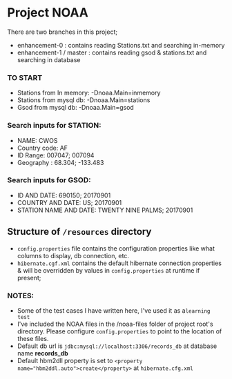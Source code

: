 # Project NOAA

There are two branches in this project;
* enhancement-0 : contains reading Stations.txt and searching in-memory
* enhancement-1 / master : contains reading gsod & stations.txt and searching in database

### TO START
* Stations from In memory: -Dnoaa.Main=inmemory
* Stations from mysql db: -Dnoaa.Main=stations
* Gsod from mysql db: -Dnoaa.Main=gsod


### Search inputs for STATION:
* NAME: CWOS
* Country code: AF
* ID Range: 007047; 007094
* Geography : 68.304; -133.483

### Search inputs for GSOD:
* ID AND DATE: 690150; 20170901
* COUNTRY AND DATE: US; 20170901
* STATION NAME AND DATE: TWENTY NINE PALMS; 20170901


## Structure of `/resources` directory
* `config.properties` file contains the configuration properties like what columns to display, db connection, etc.
* `hibernate.cgf.xml` contains the default hibernate connection properties & will be overridden by values in `config.properties` at runtime if present;

 ### NOTES:
 * Some of the test cases I have written here, I've used it as a`learning test`
 * I've included the NOAA files in the /noaa-files folder of project root's directory. Please configure `config.properties` to point to the location of these files.
 * Default db url is `jdbc:mysql://localhost:3306/records_db` at database name **records_db**
 * Default hbm2dll property is set to `<property name="hbm2ddl.auto">create</property>` at `hibernate.cfg.xml`
